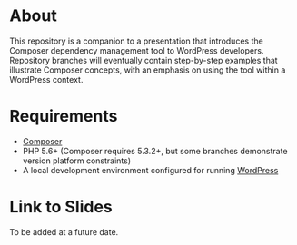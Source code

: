 # About
This repository is a companion to a presentation that introduces the
Composer dependency management tool to WordPress developers.
Repository branches will eventually contain step-by-step examples that
illustrate Composer concepts, with an emphasis on using the tool within
a WordPress context.

# Requirements
- [Composer](https://getcomposer.org)
- PHP 5.6+ (Composer requires 5.3.2+, but some branches demonstrate version platform constraints)
- A local development environment configured for running [WordPress](https://wordpress.org)

# Link to Slides
To be added at a future date.
